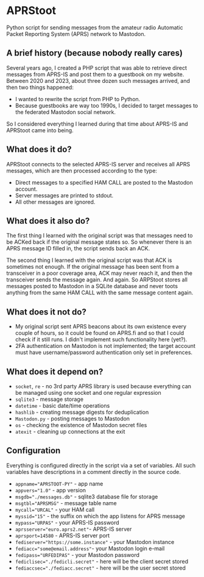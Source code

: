 # APRStoot
Python script for sending messages from the amateur radio Automatic Packet Reporting System (APRS) network to Mastodon.

## A brief history (because nobody really cares)
Several years ago, I created a PHP script that was able to retrieve direct messages from APRS-IS and post them to a guestbook on my website. Between 2020 and 2023, about three dozen such messages arrived, and then two things happened:
* I wanted to rewrite the script from PHP to Python.
* Because guestbooks are way too 1990s, I decided to target messages to the federated Mastodon social network.

So I considered everything I learned during that time about APRS-IS and APRStoot came into being.

## What does it do?
APRStoot connects to the selected APRS-IS server and receives all APRS messages, which are then processed according to the type:
* Direct messages to a specified HAM CALL are posted to the Mastodon account.
* Server messages are printed to stdout.
* All other messages are ignored.

## What does it also do?
The first thing I learned with the original script was that messages need to be ACKed back if the original message states so. So whenever there is an APRS message ID filled in, the script sends back an ACK.

The second thing I learned with the original script was that ACK is sometimes not enough. If the original message has been sent from a transceiver in a poor coverage area, ACK may never reach it, and then the transceiver sends the message again. And again. So ARPStoot stores all messages posted to Mastodon in a SQLite database and never toots anything from the same HAM CALL with the same message content again.

## What does it not do?
* My original script sent APRS beacons about its own existence every couple of hours, so it could be found on APRS.fi and so that I could check if it still runs. I didn't implement such functionality here (yet?).
* 2FA authentication on Mastodon is not implemented; the target account must have username/password authentication only set in preferences.

## What does it depend on?
* `socket`, `re` - no 3rd party APRS library is used because everything can be managed using one socket and one regular expression
* `sqlite3` - message storage
* `datetime` - basic date/time operations
* `hashlib` - creating message digests for deduplication
* `Mastodon.py` - posting messages to Mastodon
* `os` - checking the existence of Mastodon secret files
* `atexit` - cleaning up connections at the exit

## Configuration
Everything is configured directly in the script via a set of variables. All such variables have descriptions in a comment directly in the source code.
* `appname="APRSTOOT-PY"` - app name
* `appvers="1.0"` - app version
* `msgdb="./messages.db"` - sqlite3 database file for storage
* `msgtbl="APRSMSG"` - message table name
* `mycall="URCAL"` - your HAM call
* `myssid="15"` - the suffix on which the app listens for APRS message
* `mypass="URPAS"` - your APRS-IS password
* `aprsserver="euro.aprs2.net"`- APRS-IS server
* `aprsport=14580` - APRS-IS server port
* `fediserver="https://some.instance"` - your Mastodon instance
* `fediacc="some@email.address"`- your Mastodon login e-mail
* `fedipass="URFEDIPAS"` - your Mastodon password
* `fediclisec="./fedicli.secret"` - here will be the client secret stored
* `fediaccsec="./fediacc.secret"` - here will be the user secret stored
